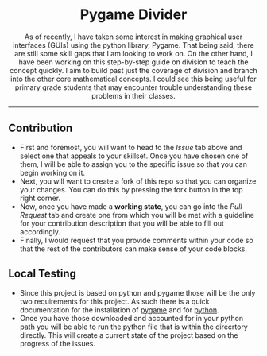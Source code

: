 <h1 align="center">Pygame Divider</h1>

<p align="center"> As of recently, I have taken some interest in making graphical user interfaces (GUIs) using the python library, Pygame. That being said, there are still some skill gaps that I am looking to work on. On the other hand, I have been working on this step-by-step guide on division to teach the concept quickly. I aim to build past just the coverage of division and branch into the other core mathematical concepts. I could see this being useful for primary grade students that may encounter trouble understanding these problems in their classes.
    <br/>
</p>

---

## Contribution
- First and foremost, you will want to head to the *Issue* tab above and select one that appeals to your skillset. Once you have chosen one of them, I will be able to assign you to the specific issue so that you can begin working on it.
- Next, you will want to create a fork of this repo so that you can organize your changes. You can do this by pressing the fork button in the top right corner.
- Now, once you have made a **working state**, you can go into the *Pull Request* tab and create one from which you will be met with a guideline for your contribution description that you will be able to fill out accordingly.
- Finally, I would request that you provide comments within your code so that the rest of the contributors can make sense of your code blocks.
 
## Local Testing
- Since this project is based on python and pygame those will be the only two requirements for this project. As such there is a quick documentation for the installation of [pygame](https://www.pygame.org/wiki/GettingStarted) and for [python](https://medium.com/co-learning-lounge/how-to-download-install-python-on-windows-2021-44a707994013).
- Once you have those downloaded and accounted for in your python path you will be able to run the python file that is within the direcrtory directly. This will create a current state of the project based on the progress of the issues.
